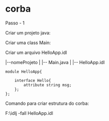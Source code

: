# corba

Passo - 1

Criar um projeto java:

Criar uma class Main:

Criar um arquivo HelloApp.idl


|--nomeProjeto
|	|-- Main.java
|
|-- HelloApp.idl
```
module HelloApp{

	interface Hello{
		attribute string msg;
	};
};
```


Comando para criar estrutura do corba:   
   
   
   
   
   
F:\idlj -fall HelloApp.idl
